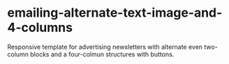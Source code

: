 # emailing-alternate-text-image-and-4-columns
Responsive template for advertising newsletters with alternate even two-column blocks and a four-colmun structures with buttons. 
